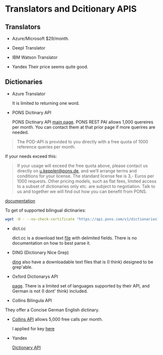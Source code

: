 # Translators and Dcitionary APIS

## Translators

- Azure/Microsoft $29/month.

- Deepl Translator 

- IBM Watson Translator

- Yandex Their price seems quite good.

## Dictionaries

- Azure Translator

  It is limited to returning one word.

- PONS Dictinary API

  PONS Dictinary API [main page](https://en.pons.com/p/online-dictionary/developers/api). PONS REST PAI allows 1,000 quereires per month. You can contact them at that prior page if more querires are needed.

> The POD-API is provided to you directly with a free quota of 1000 reference queries per month.

If your needs exceed this:

> If your usage will exceed the free quota above, please contact us directly on u.keppler@pons.de, and we’ll arrange terms and conditions for your license. The standard license fee is 3,- Euros per 1000 requests. 
Other pricing models, such as flat fees, limited access to a subset of dictionaries only etc. are subject to negotiation. Talk to us and together we will find out how you can benefit from PONS.

[documentation](https://en.pons.com/p/files/uploads/pons/api/api-documentation.pdf)

To get of supported bilingual dictinaries:

```bash
wget -O - --no-check-certificate "https://api.pons.com/v1/dictionaries?language=de"
```

- dict.cc 

  dict.cc is a download text [file](https://www1.dict.cc/translation_file_request.php?l=e) with delimited fields. There is no documentation on how to best parse it.

- DING (Dictionary Nice Grep)

  [ding](https://www-user.tu-chemnitz.de/~fri/ding/) also have a downloadable text files that is (I think) designed to be grep'able.

- Oxford Dictionarys API

  [page](https://developer.oxforddictionaries.com/).  There is a limited set of languages supported by their API, and German is not (I dont' think) included.

- Collins Bilingula API

They offer a Concise German English dictinary.

- [Collins API](https://www.collinsdictionary.com/collins-api) allows 5,000 free calls per month. 

  I applied for key [here](https://blog.collinsdictionary.com/collins-api-apply-for-a-key/)

- Yandex

   [Dictionary API](https://yandex.com/dev/dictionary/)

